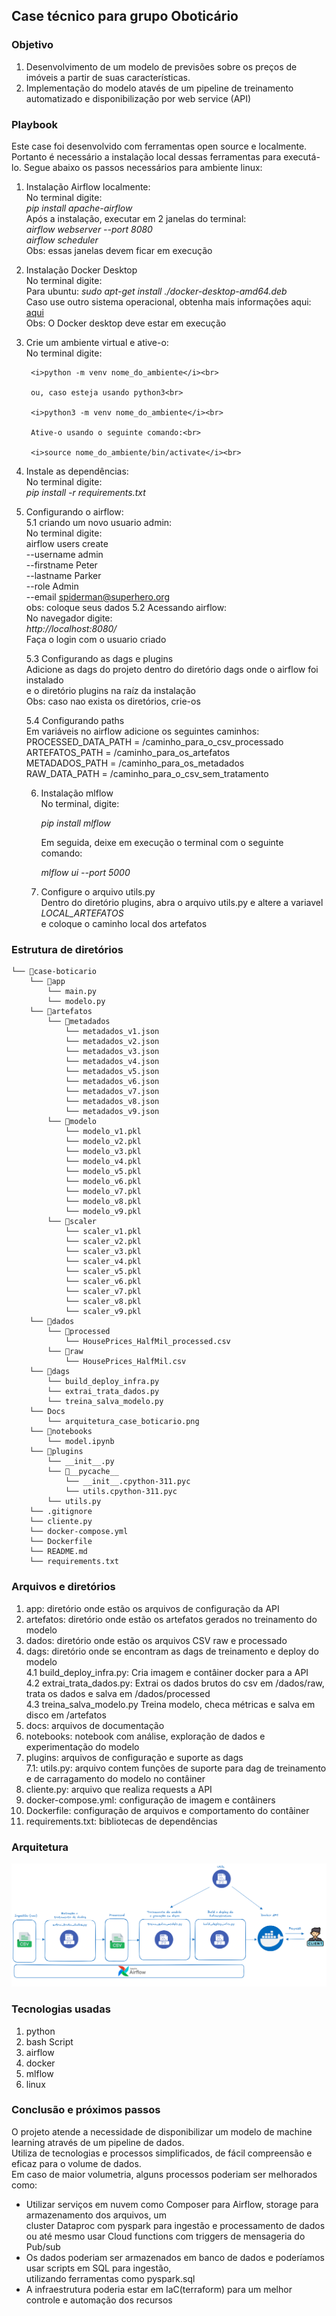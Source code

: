 ## Case técnico para grupo Oboticário

### Objetivo

1. Desenvolvimento de um modelo de previsões sobre os preços de imóveis a partir de suas características.
2. Implementação do modelo atavés de um pipeline de treinamento automatizado e disponibilização por web service (API)

### Playbook

Este case foi desenvolvido com ferramentas open source e localmente. Portanto é necessário a instalação local dessas
ferramentas para executá-lo. Segue abaixo os passos necessários para ambiente linux:

1. Instalação Airflow localmente:<br>
    No terminal digite:<br>
        <i>pip install apache-airflow</i><br>
    Após a instalação, executar em 2 janelas do terminal:<br>
        <i>airflow webserver --port 8080</i><br>
        <i>airflow scheduler</i><br>
    Obs: essas janelas devem ficar em execução

2. Instalação Docker Desktop<br>
    No terminal digite:<br>
        Para ubuntu: <i>sudo apt-get install ./docker-desktop-amd64.deb</i><br>
        Caso use outro sistema operacional, obtenha mais informações aqui: [aqui](https://www.docker.com/products/docker-desktop/)<br>
    Obs: O Docker desktop deve estar em execução

3. Crie um ambiente virtual e ative-o:<br>
    No terminal digite:<br>

        <i>python -m venv nome_do_ambiente</i><br>

        ou, caso esteja usando python3<br>

        <i>python3 -m venv nome_do_ambiente</i><br>

        Ative-o usando o seguinte comando:<br>

        <i>source nome_do_ambiente/bin/activate</i><br>

4. Instale as dependências:<br>
    No terminal digite:<br>
        <i>pip install -r requirements.txt</i>

5. Configurando o airflow:<br>
    5.1 criando um novo usuario admin:<br>
        No terminal digite:<br>
            airflow users create \
            --username admin \
            --firstname Peter \
            --lastname Parker \
            --role Admin \
            --email spiderman@superhero.org<br>
        obs: coloque seus dados
    5.2 Acessando airflow:<br>
        No navegador digite:<br>
        <i>http://localhost:8080/</i><br>
        Faça o login com o usuario criado
    
    5.3 Configurando as dags e plugins<br>
        Adicione as dags do projeto dentro do diretório dags onde o airflow foi instalado<br> 
        e o diretório plugins na raíz da instalação<br>
    Obs: caso nao exista os diretórios, crie-os

    5.4 Configurando paths<br>
        Em variáveis no airflow adicione os seguintes caminhos:<br>
        PROCESSED_DATA_PATH = /caminho_para_o_csv_processado<br>
        ARTEFATOS_PATH = /caminho_para_os_artefatos<br>
        METADADOS_PATH = /caminho_para_os_metadados<br>
        RAW_DATA_PATH = /caminho_para_o_csv_sem_tratamento
    
    6. Instalação mlflow<br>
        No terminal, digite:<br>

        <i>pip install mlflow</i><br>

        Em seguida, deixe em execução o terminal com o seguinte comando:<br>

        <i>mlflow ui --port 5000</i>

    7. Configure o arquivo utils.py<br>
        Dentro do diretório plugins, abra o arquivo utils.py e altere a variavel <i>LOCAL_ARTEFATOS</i><br>
        e coloque o caminho local dos artefatos



### Estrutura de diretórios

```
└── 📁case-boticario
    └── 📁app
        └── main.py
        └── modelo.py
    └── 📁artefatos
        └── 📁metadados
            └── metadados_v1.json
            └── metadados_v2.json
            └── metadados_v3.json
            └── metadados_v4.json
            └── metadados_v5.json
            └── metadados_v6.json
            └── metadados_v7.json
            └── metadados_v8.json
            └── metadados_v9.json
        └── 📁modelo
            └── modelo_v1.pkl
            └── modelo_v2.pkl
            └── modelo_v3.pkl
            └── modelo_v4.pkl
            └── modelo_v5.pkl
            └── modelo_v6.pkl
            └── modelo_v7.pkl
            └── modelo_v8.pkl
            └── modelo_v9.pkl
        └── 📁scaler
            └── scaler_v1.pkl
            └── scaler_v2.pkl
            └── scaler_v3.pkl
            └── scaler_v4.pkl
            └── scaler_v5.pkl
            └── scaler_v6.pkl
            └── scaler_v7.pkl
            └── scaler_v8.pkl
            └── scaler_v9.pkl
    └── 📁dados
        └── 📁processed
            └── HousePrices_HalfMil_processed.csv
        └── 📁raw
            └── HousePrices_HalfMil.csv
    └── 📁dags
        └── build_deploy_infra.py
        └── extrai_trata_dados.py
        └── treina_salva_modelo.py
    └── Docs
        └── arquitetura_case_boticario.png
    └── 📁notebooks
        └── model.ipynb
    └── 📁plugins
        └── __init__.py
        └── 📁__pycache__
            └── __init__.cpython-311.pyc
            └── utils.cpython-311.pyc
        └── utils.py
    └── .gitignore
    └── cliente.py
    └── docker-compose.yml
    └── Dockerfile
    └── README.md
    └── requirements.txt
```
### Arquivos e diretórios

1. app: diretório onde estão os arquivos de configuração da API<br>
2. artefatos: diretório onde estão os artefatos gerados no treinamento do modelo<br>
3. dados: diretório onde estão os arquivos CSV raw e processado<br>
4. dags: diretório onde se encontram as dags de treinamento e deploy do modelo<br>
    4.1 build_deploy_infra.py: Cria imagem e contâiner docker para a API<br>
    4.2 extrai_trata_dados.py: Extrai os dados brutos do csv em /dados/raw, <br>
    trata os dados e salva em /dados/processed<br>
    4.3 treina_salva_modelo.py Treina modelo, checa métricas e salva em disco em /artefatos<br>
5. docs: arquivos de documentação <br>
6. notebooks: notebook com análise, exploração de dados e experimentação do modelo<br>
7. plugins: arquivos de configuração e suporte as dags<br>
    7.1: utils.py: arquivo contem funções de suporte para dag de treinamento e de carragamento do modelo no contâiner
8. cliente.py: arquivo que realiza requests a API<br>
9. docker-compose.yml: configuração de imagem e contâiners<br>
10. Dockerfile: configuração de arquivos e comportamento do contâiner<br>
11. requirements.txt: bibliotecas de dependências 

### Arquitetura

![Logo do Projeto](docs/arquitetura_case_boticario.png)

### Tecnologias usadas

1. python<br>
2. bash Script<br>
3. airflow<br>
4. docker<br>
5. mlflow<br>
6. linux<br>


### Conclusão e próximos passos

O projeto atende a necessidade de disponibilizar um modelo de machine learning através de um pipeline de dados.<br>
Utiliza de tecnologias e processos simplificados, de fácil compreensão e eficaz para o volume de dados.<br>
Em caso de maior volumetria, alguns processos poderiam ser melhorados como:<br>
- Utilizar serviços em nuvem como Composer para Airflow, storage para armazenamento dos arquivos, um<br>
cluster Dataproc com pyspark para ingestão e processamento de dados ou até mesmo usar Cloud functions com
triggers de mensageria do Pub/sub<br>
- Os dados poderiam ser armazenados em banco de dados e poderíamos usar scripts em SQL para ingestão,<br>
utilizando ferramentas como pyspark.sql<br>
- A infraestrutura poderia estar em IaC(terraform) para um melhor controle e automação dos recursos




